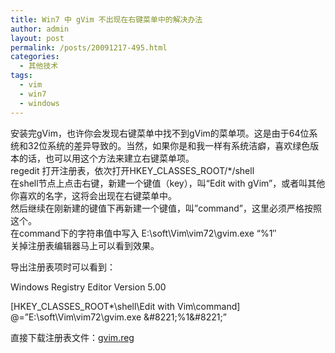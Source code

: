 ```yaml
---
title: Win7 中 gVim 不出现在右键菜单中的解决办法
author: admin
layout: post
permalink: /posts/20091217-495.html
categories:
  - 其他技术
tags:
  - vim
  - win7
  - windows
---
```

安装完gVim，也许你会发现右键菜单中找不到gVim的菜单项。这是由于64位系统和32位系统的差异导致的。当然，如果你是和我一样有系统洁癖，喜欢绿色版本的话，也可以用这个方法来建立右键菜单项。  
regedit 打开注册表，依次打开HKEY\_CLASSES\_ROOT/*/shell  
在shell节点上点击右键，新建一个键值（key），叫“Edit with gVim”，或者叫其他你喜欢的名字，这将会出现在右键菜单中。  
然后继续在刚新建的键值下再新建一个键值，叫&#8221;command&#8221;，这里必须严格按照这个。  
在command下的字符串值中写入 E:\soft\Vim\vim72\gvim.exe &#8220;%1&#8243;  
关掉注册表编辑器马上可以看到效果。

导出注册表项时可以看到：

Windows Registry Editor Version 5.00

[HKEY\_CLASSES\_ROOT\*\shell\Edit with Vim\command]  
@=&#8221;E:\\soft\\Vim\\vim72\\gvim.exe \&#8221;%1\&#8221;&#8221;

直接下载注册表文件：[gvim.reg][1]

 [1]: /uploads/2009/12/gvim.reg_.zip
